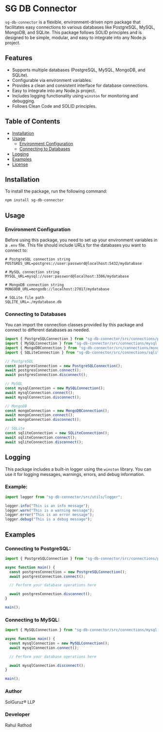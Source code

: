 # SG DB Connector

`sg-db-connector` is a flexible, environment-driven npm package that facilitates easy connections to various databases like PostgreSQL, MySQL, MongoDB, and SQLite. This package follows SOLID principles and is designed to be simple, modular, and easy to integrate into any Node.js project.

## Features

- Supports multiple databases (PostgreSQL, MySQL, MongoDB, and SQLite).
- Configurable via environment variables.
- Provides a clean and consistent interface for database connections.
- Easy to integrate into any Node.js project.
- Includes logging functionality using `winston` for monitoring and debugging.
- Follows Clean Code and SOLID principles.

## Table of Contents

- [Installation](#installation)
- [Usage](#usage)
  - [Environment Configuration](#environment-configuration)
  - [Connecting to Databases](#connecting-to-databases)
- [Logging](#logging)
- [Examples](#examples)
- [License](#license)

## Installation

To install the package, run the following command:

```bash
npm install sg-db-connector
```

## Usage

### Environment Configuration

Before using this package, you need to set up your environment variables in a `.env` file. This file should include URLs for the databases you want to connect to:

```env
# PostgreSQL connection string
POSTGRES_URL=postgres://user:password@localhost:5432/mydatabase

# MySQL connection string
MYSQL_URL=mysql://user:password@localhost:3306/mydatabase

# MongoDB connection string
MONGODB_URL=mongodb://localhost:27017/mydatabase

# SQLite file path
SQLITE_URL=./mydatabase.db
```

### Connecting to Databases

You can import the connection classes provided by this package and connect to different databases as needed.

```typescript
import { PostgreSQLConnection } from "sg-db-connector/src/connections/postgresql.connection";
import { MySQLConnection } from "sg-db-connector/src/connections/mysql.connection";
import { MongoDBConnection } from "sg-db-connector/src/connections/mongodb.connection";
import { SQLiteConnection } from "sg-db-connector/src/connections/sqlite.connection";

// PostgreSQL
const postgresConnection = new PostgreSQLConnection();
await postgresConnection.connect();
await postgresConnection.disconnect();

// MySQL
const mysqlConnection = new MySQLConnection();
await mysqlConnection.connect();
await mysqlConnection.disconnect();

// MongoDB
const mongoConnection = new MongoDBConnection();
await mongoConnection.connect();
await mongoConnection.disconnect();

// SQLite
const sqliteConnection = new SQLiteConnection();
await sqliteConnection.connect();
await sqliteConnection.disconnect();
```

## Logging

This package includes a built-in logger using the `winston` library. You can use it for logging messages, warnings, errors, and debug information.

### Example:

```typescript
import logger from "sg-db-connector/src/utils/logger";

logger.info("This is an info message");
logger.warn("This is a warning message");
logger.error("This is an error message");
logger.debug("This is a debug message");
```

## Examples

### Connecting to PostgreSQL:

```typescript
import { PostgreSQLConnection } from "sg-db-connector/src/connections/postgresql.connection";

async function main() {
  const postgresConnection = new PostgreSQLConnection();
  await postgresConnection.connect();

  // Perform your database operations here

  await postgresConnection.disconnect();
}

main();
```

### Connecting to MySQL:

```typescript
import { MySQLConnection } from "sg-db-connector/src/connections/mysql.connection";

async function main() {
  const mysqlConnection = new MySQLConnection();
  await mysqlConnection.connect();

  // Perform your database operations here

  await mysqlConnection.disconnect();
}

main();
```

### Author

SolGuruz® LLP

### Developer

Rahul Rathod

```

```
